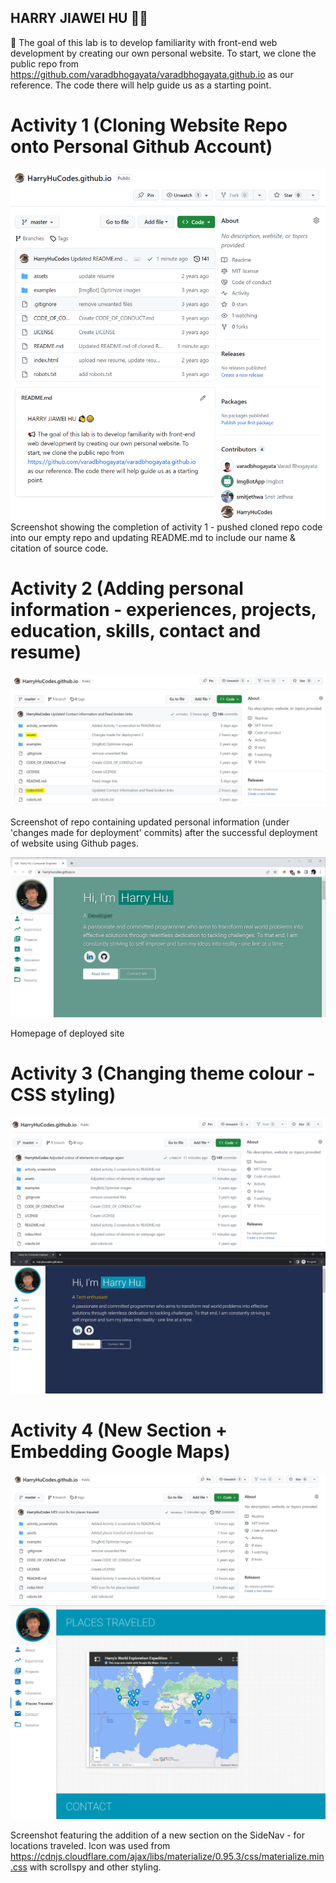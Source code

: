 ## HARRY JIAWEI HU 👋😁

📢 The goal of this lab is to develop familiarity with front-end web development by creating our own personal website. To start, we clone the public repo from https://github.com/varadbhogayata/varadbhogayata.github.io as our reference. The code there will help guide us as a starting point.


# Activity 1 (Cloning Website Repo onto Personal Github Account)
![screenshot_of_cloned_repo](activity_screenshots/image.png)
Screenshot showing the completion of activity 1 - pushed cloned repo code into our empty repo and updating README.md to include our name & citation of source code. 


# Activity 2 (Adding personal information - experiences, projects, education, skills, contact and resume)
![screenshot_of_repo](activity_screenshots/activity2website.JPG)

Screenshot of repo containing updated personal information (under 'changes made for deployment' commits) after the successful deployment of website using Github pages.

 ![screenshot_of_webpage](activity_screenshots/activity2websitep2.JPG)

 Homepage of deployed site


# Activity 3 (Changing theme colour - CSS styling)
![screenshot_of_repo2](activity_screenshots/activity3.png)
![screenshot_of_webpage2](activity_screenshots/activity3p2.png)


# Activity 4 (New Section + Embedding Google Maps)
![screenshot_of_repo3](activity_screenshots/Activity4websiteJPG.JPG)
![screenshot_of_embeddedMap](activity_screenshots/Activity4websiteMap.JPG)

Screenshot featuring the addition of a new section on the SideNav - for locations traveled. Icon was used from https://cdnjs.cloudflare.com/ajax/libs/materialize/0.95.3/css/materialize.min.css with scrollspy and other styling.